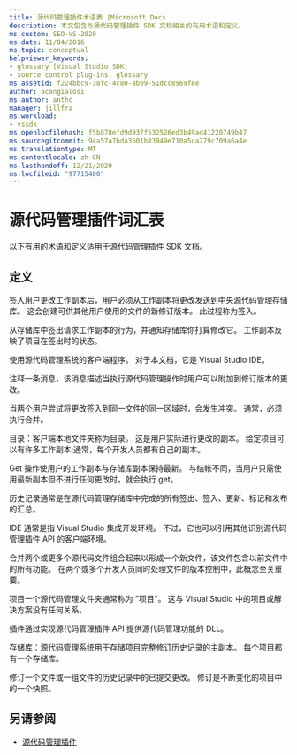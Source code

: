 ```yaml
---
title: 源代码管理插件术语表 |Microsoft Docs
description: 本文包含与源代码管理插件 SDK 文档相关的有用术语和定义。
ms.custom: SEO-VS-2020
ms.date: 11/04/2016
ms.topic: conceptual
helpviewer_keywords:
- glossary [Visual Studio SDK]
- source control plug-ins, glossary
ms.assetid: f224bbc9-38fc-4c80-ab09-51dcc8969f8e
author: acangialosi
ms.author: anthc
manager: jillfra
ms.workload:
- vssdk
ms.openlocfilehash: f5b878efd9d937f532526ed3b49ad41228749b47
ms.sourcegitcommit: 94a57a7bda3601b83949e710a5ca779c709a6a4e
ms.translationtype: MT
ms.contentlocale: zh-CN
ms.lasthandoff: 12/21/2020
ms.locfileid: "97715400"
---
```

# <a name="source-control-plug-in-glossary"></a>源代码管理插件词汇表
以下有用的术语和定义适用于源代码管理插件 SDK 文档。

## <a name="definitions"></a>定义
 签入用户更改工作副本后，用户必须从工作副本将更改发送到中央源代码管理存储库。 这会创建可供其他用户使用的文件的新修订版本。 此过程称为签入。

 从存储库中签出请求工作副本的行为，并通知存储库你打算修改它。 工作副本反映了项目在签出时的状态。

 使用源代码管理系统的客户端程序。 对于本文档，它是 Visual Studio IDE。

 注释一条消息，该消息描述当执行源代码管理操作时用户可以附加到修订版本的更改。

 当两个用户尝试将更改签入到同一文件的同一区域时，会发生冲突。 通常，必须执行合并。

 目录：客户端本地文件夹称为目录。 这是用户实际进行更改的副本。 给定项目可以有许多工作副本;通常，每个开发人员都有自己的副本。

 Get 操作使用户的工作副本与存储库副本保持最新。 与结帐不同，当用户只需使用最新副本但不进行任何更改时，就会执行 get。

 历史记录通常是在源代码管理存储库中完成的所有签出、签入、更新、标记和发布的汇总。

 IDE 通常是指 Visual Studio 集成开发环境。 不过，它也可以引用其他识别源代码管理插件 API 的客户端环境。

 合并两个或更多个源代码文件组合起来以形成一个新文件，该文件包含以前文件中的所有功能。 在两个或多个开发人员同时处理文件的版本控制中，此概念至关重要。

 项目一个源代码管理文件夹通常称为 "项目"。 这与 Visual Studio 中的项目或解决方案没有任何关系。

 插件通过实现源代码管理插件 API 提供源代码管理功能的 DLL。

 存储库：源代码管理系统用于存储项目完整修订历史记录的主副本。 每个项目都有一个存储库。

 修订一个文件或一组文件的历史记录中的已提交更改。 修订是不断变化的项目中的一个快照。

## <a name="see-also"></a>另请参阅
- [源代码管理插件](../extensibility/source-control-plug-ins.md)
